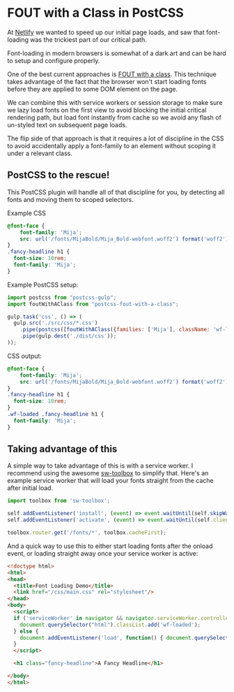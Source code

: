 # FOUT with a Class in PostCSS

At [Netlify](https://www.netlify.com) we wanted to speed up our initial page loads, and saw that font-loading
was the trickiest part of our critical path.

Font-loading in modern browsers is somewhat of a dark art and can be hard to setup and configure properly.

One of the best current approaches is [FOUT with a class](https://www.zachleat.com/web/comprehensive-webfonts/#fout-class). This technique takes advantage of
the fact that the browser won't start loading fonts before they are applied to some DOM element on the page.

We can combine this with service workers or session storage to make sure we lazy load fonts on the first view
to avoid blocking the initial critical rendering path, but load font instantly from cache so we avoid any
flash of un-styled text on subsequent page loads.

The flip side of that approach is that it requires a lot of discipline in the CSS to avoid accidentally apply
a font-family to an element without scoping it under a relevant class.

## PostCSS to the rescue!

This PostCSS plugin will handle all of that discipline for you, by detecting all fonts and moving them to scoped
selectors.

Example CSS

```css
@font-face {
    font-family: 'Mija';
    src: url('/fonts/MijaBold/Mija_Bold-webfont.woff2') format('woff2');
}
.fancy-headline h1 {
  font-size: 10rem;
  font-family: 'Mija';
}
```

Example PostCSS setup:

```js
import postcss from "postcss-gulp";
import foutWithAClass from "postcss-fout-with-a-class";

gulp.task('css', () => (
  gulp.src('./src/css/*.css')
    .pipe(postcss([foutWithAClass({families: ['Mija'], className: 'wf-loaded'})]))
    .pipe(gulp.dest('./dist/css'));
));
```

CSS output:

```css
@font-face {
    font-family: 'Mija';
    src: url('/fonts/MijaBold/Mija_Bold-webfont.woff2') format('woff2');
}
.fancy-headline h1 {
  font-size: 10rem;
}
.wf-loaded .fancy-headline h1 {
  font-family: 'Mija';
}
```

## Taking advantage of this

A simple way to take advantage of this is with a service worker. I recommend using the awesome [sw-toolbox](https://github.com/GoogleChrome/sw-toolbox) to simplify that. Here's an example
service worker that will load your fonts straight from the cache after initial load.

```js
import toolbox from 'sw-toolbox';

self.addEventListener('install', (event) => event.waitUntil(self.skipWaiting()));
self.addEventListener('activate', (event) => event.waitUntil(self.clients.claim()));

toolbox.router.get('/fonts/*', toolbox.cacheFirst);
```

And a quick way to use this to either start loading fonts after the onload event, or loading straight
away once your service worker is active:

```html
<!doctype html>
<html>
<head>
  <title>Font Loading Demo</title>
  <link href="/css/main.css" rel="stylesheet"/>
</head>
<body>
  <script>
  if ('serviceWorker' in navigator && navigator.serviceWorker.controller !== null && navigator.serviceWorker.controller.state === 'activated') {
    document.querySelector("html").classList.add('wf-loaded');
  } else {
    document.addEventListener('load', function() { document.querySelector("html").classList.add('wf-loaded'); }, false);
  }
  </script>

  <h1 class="fancy-headline">A Fancy Headline</h1>

</body>
</html>
```

